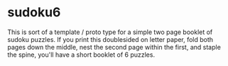 # sudoku6

This is sort of a template / proto type for a simple two page booklet of sudoku puzzles. 
If you print this doublesided on letter paper, fold both pages down the middle, nest the 
second page within the first, and staple the spine, you'll have a short booklet of 6 puzzles.

